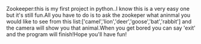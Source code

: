 Zookeeper:this is my first project in python..I know this is a very easy one but it's still fun.All you have to do is to ask the zookeper what aninmal you would like to see from this list:['camel','lion','deer','goose','bat','rabbit'] and the camera will show you that animal.When you get bored you can say 'exit' and the program will finish!Hope you'll have fun!
